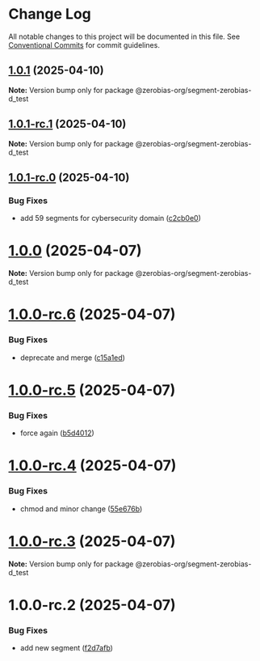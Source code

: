 # Change Log

All notable changes to this project will be documented in this file.
See [Conventional Commits](https://conventionalcommits.org) for commit guidelines.

## [1.0.1](https://github.com/zerobias-org/segment/compare/@zerobias-org/segment-zerobias-d_test@1.0.1-rc.1...@zerobias-org/segment-zerobias-d_test@1.0.1) (2025-04-10)

**Note:** Version bump only for package @zerobias-org/segment-zerobias-d_test





## [1.0.1-rc.1](https://github.com/zerobias-org/segment/compare/@zerobias-org/segment-zerobias-d_test@1.0.1-rc.0...@zerobias-org/segment-zerobias-d_test@1.0.1-rc.1) (2025-04-10)

**Note:** Version bump only for package @zerobias-org/segment-zerobias-d_test





## [1.0.1-rc.0](https://github.com/zerobias-org/segment/compare/@zerobias-org/segment-zerobias-d_test@1.0.0...@zerobias-org/segment-zerobias-d_test@1.0.1-rc.0) (2025-04-10)


### Bug Fixes

* add 59 segments for cybersecurity domain ([c2cb0e0](https://github.com/zerobias-org/segment/commit/c2cb0e0c1f1eabb51d7f5a6ae6db98c1516fcdbe))





# [1.0.0](https://github.com/zerobias-org/segment/compare/@zerobias-org/segment-zerobias-d_test@1.0.0-rc.6...@zerobias-org/segment-zerobias-d_test@1.0.0) (2025-04-07)

**Note:** Version bump only for package @zerobias-org/segment-zerobias-d_test





# [1.0.0-rc.6](https://github.com/zerobias-org/segment/compare/@zerobias-org/segment-zerobias-d_test@1.0.0-rc.5...@zerobias-org/segment-zerobias-d_test@1.0.0-rc.6) (2025-04-07)


### Bug Fixes

* deprecate and merge ([c15a1ed](https://github.com/zerobias-org/segment/commit/c15a1ed6e9537cf34fe379de98b6602cf65a38fc))





# [1.0.0-rc.5](https://github.com/zerobias-org/segment/compare/@zerobias-org/segment-zerobias-d_test@1.0.0-rc.4...@zerobias-org/segment-zerobias-d_test@1.0.0-rc.5) (2025-04-07)


### Bug Fixes

* force again ([b5d4012](https://github.com/zerobias-org/segment/commit/b5d4012bdebbbecf1f04288019d1564456993a8d))





# [1.0.0-rc.4](https://github.com/zerobias-org/segment/compare/@zerobias-org/segment-zerobias-d_test@1.0.0-rc.3...@zerobias-org/segment-zerobias-d_test@1.0.0-rc.4) (2025-04-07)


### Bug Fixes

* chmod and minor change ([55e676b](https://github.com/zerobias-org/segment/commit/55e676b3f9fc4c7bc0f013676fbbba98afdc4c8e))





# [1.0.0-rc.3](https://github.com/zerobias-org/segment/compare/@zerobias-org/segment-zerobias-d_test@1.0.0-rc.2...@zerobias-org/segment-zerobias-d_test@1.0.0-rc.3) (2025-04-07)

**Note:** Version bump only for package @zerobias-org/segment-zerobias-d_test





# 1.0.0-rc.2 (2025-04-07)


### Bug Fixes

* add new segment ([f2d7afb](https://github.com/zerobias-org/segment/commit/f2d7afbe64cb926e178f58d82bb03baaa200cd31))
